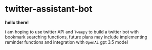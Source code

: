 # twitter-assistant-bot
**hello there!**

i am hoping to use twitter API and `Tweepy` to build a twitter bot with bookmark searching functions, future plans may include implementing reminder functions and integration with `OpenAi` gpt 3.5 model
